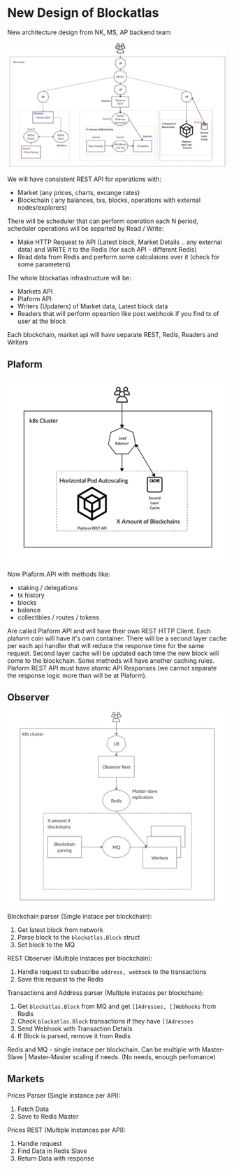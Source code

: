 # New Design of Blockatlas
New architecture design from NK, MS, AP backend team


![Image Platform](https://raw.githubusercontent.com/EnoRage/blockatlas-report-jan-2020/master/blockatlas.jpeg)

We will have consistent REST API for operations with:
- Market (any prices, charts, excange rates)
- Blockchain ( any balances, txs, blocks, operations with external nodes/explorers)

There will be scheduler that can perform operation each N period, scheduler operations will be separted by Read / Write:
- Make HTTP Request to API (Latest block, Market Details .. any external data) and WRITE it to the Redis (for each API - different Redis)
- Read data from Redis and perform some calculaions over it (check for some parameters)

The whole blockatlas infrastructure will be:
- Markets API
- Plaform API
- Writers (Updaters) of Market data, Latest block data
- Readers that will perform opeartion like post webhook if you find tx of user at the block

Each blockchain, market api will have separate REST, Redis, Readers and Writers

## Plaform 
![Image Platform](https://github.com/EnoRage/blockatlas-report-jan-2020/raw/master/platform.png)

Now Plaform API with methods like:
- staking / delegations
- tx history
- blocks
- balance
- collectibles / routes / tokens

Are called Plaform API and will have their own REST HTTP Client. Each plaform coin will have it's own container. 
There will be a second layer cache per each api handler that will reduce the response time for the same request. Second layer cache will be updated each time the new block will come to the blockchain. Some methods will have another caching rules.
Plaform REST API must have atomic API Responses (we cannot separate the response logic more than will be at Plaform). 




## Observer
![Image Observer](https://github.com/EnoRage/blockatlas-report-jan-2020/raw/master/observer.png)

Blockchain parser (Single instace per blockchain):
1. Get latest block from network
2. Parse block to the `blockatlas.Block` struct
3. Set block to the MQ

REST Observer (Multiple instaces per blockchain): 
1. Handle request to subscribe `address, webhook` to the transactions
2. Save this request to the Redis 

Transactions and Address parser (Multiple instaces per blockchain):
1. Get `blockatlas.Block` from MQ and get `[]Adresses, []Webhooks` from Redis 
2. Check `blockatlas.Block` transactions if they have `[]Adresses`
4. Send Webhook with Transaction Details
5. If Block is parsed, remove it from Redis 

Redis and MQ - single instace per blockchain. Can be multiple with Master-Slave | Master-Master scaling if needs. (No needs, enough perfomance)

## Markets

Prices Parser (Single instance per API):
1. Fetch Data
2. Save to Redis Master

Prices REST (Multiple instances per API):
1. Handle request
2. Find Data in Redis Slave
3. Return Data with response
